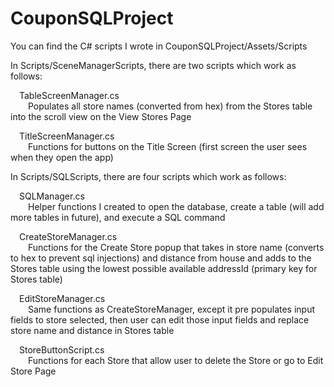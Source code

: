 # CouponSQLProject

You can find the C# scripts I wrote in CouponSQLProject/Assets/Scripts  
  
In Scripts/SceneManagerScripts, there are two scripts which work as follows:  
  
&emsp;TableScreenManager.cs  
&emsp;&emsp;Populates all store names (converted from hex) from the Stores table into the scroll view on the View Stores Page  
  
&emsp;TitleScreenManager.cs  
&emsp;&emsp;Functions for buttons on the Title Screen (first screen the user sees when they open the app)  
  
In Scripts/SQLScripts, there are four scripts which work as follows:  
  
&emsp;SQLManager.cs  
&emsp;&emsp;Helper functions I created to open the database, create a table (will add more tables in future), and execute a SQL command  
  
&emsp;CreateStoreManager.cs  
&emsp;&emsp;Functions for the Create Store popup that takes in store name (converts to hex to prevent sql injections) and distance from house and adds to the Stores table using the lowest possible available addressId (primary key for Stores table)  
  
&emsp;EditStoreManager.cs  
&emsp;&emsp;Same functions as CreateStoreManager, except it pre populates input fields to store selected, then user can edit those input fields and replace store name and distance in Stores table  
  
&emsp;StoreButtonScript.cs  
&emsp;&emsp;Functions for each Store that allow user to delete the Store or go to Edit Store Page
